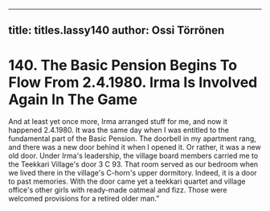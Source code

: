 
---

title: titles.lassy140
author: Ossi Törrönen
---


    
# 140. The Basic Pension Begins To Flow From 2.4.1980. Irma Is Involved Again In The Game

And at least yet once more, Irma arranged stuff for me, and now it happened 2.4.1980. It was the same day when I was entitled to the fundamental part of the Basic Pension. The doorbell in my apartment rang, and there was a new door behind it when I opened it. Or rather, it was a new old door. Under Irma's leadership, the village board members carried me to the Teekkari Village's door 3 C 93. That room served as our bedroom when we lived there in the village's C-horn's upper dormitory. Indeed, it is a door to past memories. With the door came yet a teekkari quartet and village office's other girls with ready-made oatmeal and fizz. Those were welcomed provisions for a retired older man."
